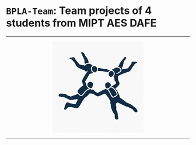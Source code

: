 # `BPLA-Team`: Team projects of 4 students from MIPT AES DAFE

<!-- About team: -->
<!--  -->

<hr></hr>

<div align="center">
  <!-- Stats: -->
  <!-- <img src="https://github-readme-stats.vercel.app/api?username=BPLA-Team&&show_icons=true&&show=reviews,discussions_started,discussions_answered,prs_merged,prs_merged_percentage&&theme=dark" height="250"> -->

  <img src=".././.extra/pictures/bpla_logo.png" height="250">
</div>

<hr></hr>
